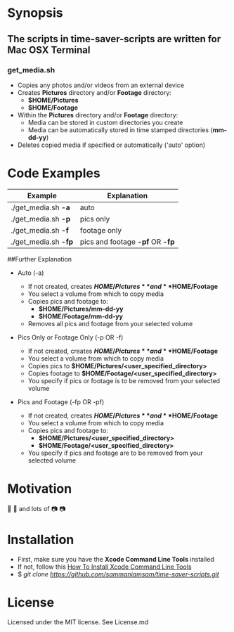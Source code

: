 # Synopsis

## The scripts in time-saver-scripts are written for Mac OSX Terminal

### get_media.sh

- Copies any photos and/or videos from an external device
- Creates **Pictures** directory and/or **Footage** directory:
  - **$HOME/Pictures**
  - **$HOME/Footage**
- Within the **Pictures** directory and/or **Footage** directory:
  - Media can be stored in custom directories you create
  - Media can be automatically stored in time stamped directories (**mm-dd-yy**)
- Deletes copied media if specified or automatically ('auto' option)

# Code Examples
Example | Explanation
----------------- | -----------------
./get_media.sh **-a** | auto
./get_media.sh **-p** | pics only
./get_media.sh **-f** | footage only
./get_media.sh **-fp** | pics and footage **-pf** OR **-fp**

##Further Explanation

- Auto (-a)
  - If not created, creates **$HOME/Pictures** and **$HOME/Footage**
  - You select a volume from which to copy media
  - Copies pics and footage to:
    - **$HOME/Pictures/mm-dd-yy**
    - **$HOME/Footage/mm-dd-yy**
  - Removes all pics and footage from your selected volume

- Pics Only or Footage Only (-p OR -f)
  - If not created, creates **$HOME/Pictures** and **$HOME/Footage**
  - You select a volume from which to copy media
  - Copies pics to **$HOME/Pictures/<user_specified_directory>**
  - Copies footage to **$HOME/Footage/<user_specified_directory>**
  - You specify if pics or footage is to be removed from your selected volume

- Pics and Footage (-fp OR -pf)
  - If not created, creates **$HOME/Pictures** and **$HOME/Footage**
  - You select a volume from which to copy media
  - Copies pics and footage to:
    - **$HOME/Pictures/<user_specified_directory>**
    - **$HOME/Footage/<user_specified_directory>**
  - You specify if pics and footage are to be removed from your selected volume

# Motivation
:movie_camera: :movie_camera: and lots of :camera: :camera:

# Installation
- First, make sure you have the **Xcode Command Line Tools** installed
- If not, follow this [How To Install Xcode Command Line Tools ](http://osxdaily.com/2014/02/12/install-command-line-tools-mac-os-x/)
- $ _git clone https://github.com/sammaniamsam/time-saver-scripts.git_

# License
Licensed under the MIT license. See License.md
